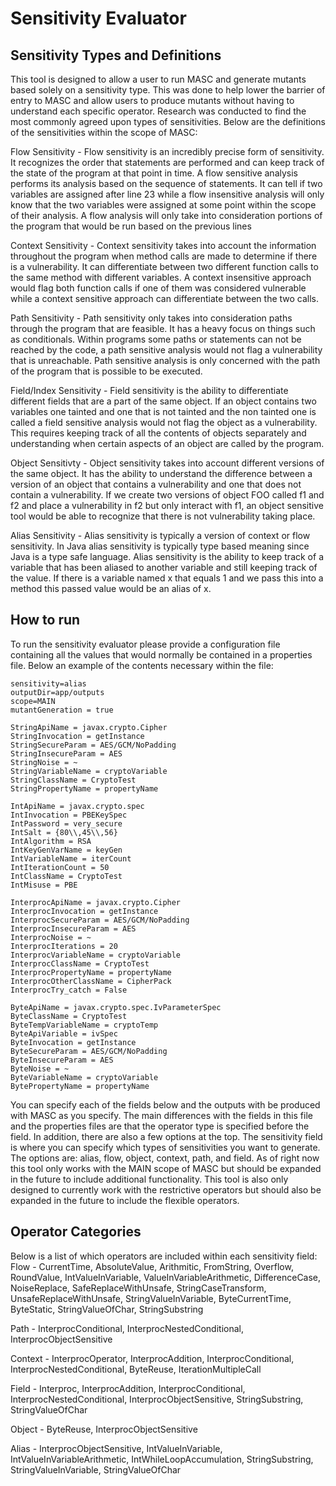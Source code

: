 # Sensitivity Evaluator

## Sensitivity Types and Definitions

This tool is designed to allow a user to run MASC and generate mutants
based solely on a sensitivity type. This was done to help lower the barrier of 
entry to MASC and allow users to produce mutants without having to understand each specific operator.
Research was conducted to find the most commonly agreed upon types of sensitivities. Below are the definitions of the sensitivities 
within the scope of MASC:

Flow Sensitivity - Flow sensitivity is an incredibly precise form of sensitivity. It recognizes the order that statements are performed and can keep track of the state of the program at that point in time. A flow sensitive analysis performs its analysis based on the sequence of statements. It can tell if two variables are assigned after line 23 while a flow insensitive analysis will only know that the two variables were assigned at some point within the scope of their analysis. A flow analysis will only take into consideration portions of the program that would be run based on the previous lines

Context Sensitivity - Context sensitivity takes into account the information throughout the program when method calls are made to determine if there is a vulnerability. It can differentiate between two different function calls to the same method with different variables. A context insensitive approach would flag both function calls if one of them was considered vulnerable while a context sensitive approach can differentiate between the two calls.

Path Sensitivity - Path sensitivity only takes into consideration paths through the program that are feasible. It has a heavy focus on things such as conditionals. Within programs some paths or statements can not be reached by the code, a path sensitive analysis would not flag a vulnerability that is unreachable. Path sensitive analysis is only concerned with the path of the program that is possible to be executed.

Field/Index Sensitivity - Field sensitivity is the ability to differentiate different fields that are a part of the same object. If an object contains two variables one tainted and one that is not tainted and the non tainted one is called a field sensitive analysis would not flag the object as a vulnerability. This requires keeping track of all the contents of objects separately and understanding when certain aspects of an object are called by the program.

Object Sensitivty - Object sensitivity takes into account different versions of the same object. It has the ability to understand the difference between a version of an object that contains a vulnerability and one that does not contain a vulnerability. If we create two versions of object FOO called f1 and f2 and place a vulnerability in f2 but only interact with f1, an object sensitive tool would be able to recognize that there is not vulnerability taking place.

Alias Sensitivity - Alias sensitivity is typically a version of context or flow sensitivity. In Java alias sensitivity is typically type based meaning since Java is a type safe language. Alias sensitivity is the ability to keep track of a variable that has been aliased to another variable and still keeping track of the value. If there is a variable named x that equals 1 and we pass this into a method this passed value would be an alias of x.


## How to run

To run the sensitivity evaluator please provide a configuration file containing all the values that would normally be
contained in a properties file. Below an example of the contents necessary within the file:

````
sensitivity=alias
outputDir=app/outputs
scope=MAIN
mutantGeneration = true

StringApiName = javax.crypto.Cipher
StringInvocation = getInstance
StringSecureParam = AES/GCM/NoPadding
StringInsecureParam = AES
StringNoise = ~
StringVariableName = cryptoVariable
StringClassName = CryptoTest
StringPropertyName = propertyName

IntApiName = javax.crypto.spec
IntInvocation = PBEKeySpec
IntPassword = very_secure
IntSalt = {80\\,45\\,56}
IntAlgorithm = RSA
IntKeyGenVarName = keyGen
IntVariableName = iterCount
IntIterationCount = 50
IntClassName = CryptoTest
IntMisuse = PBE

InterprocApiName = javax.crypto.Cipher
InterprocInvocation = getInstance
InterprocSecureParam = AES/GCM/NoPadding
InterprocInsecureParam = AES
InterprocNoise = ~
InterprocIterations = 20
InterprocVariableName = cryptoVariable
InterprocClassName = CryptoTest
InterprocPropertyName = propertyName
InterprocOtherClassName = CipherPack
InterprocTry_catch = False

ByteApiName = javax.crypto.spec.IvParameterSpec
ByteClassName = CryptoTest
ByteTempVariableName = cryptoTemp
ByteApiVariable = ivSpec
ByteInvocation = getInstance
ByteSecureParam = AES/GCM/NoPadding
ByteInsecureParam = AES
ByteNoise = ~
ByteVariableName = cryptoVariable
BytePropertyName = propertyName
````

You can specify each of the fields below and the outputs with be produced with MASC as you specify. The main differences
with the fields in this file and the properties files are that the operator type is specified before the field. In addition,
there are also a few options at the top. The sensitivity field is where you can specify which types of sensitivities you want
to generate. The options are: alias, flow, object, context, path, and field. As of right now this tool only works with the MAIN 
scope of MASC but should be expanded in the future to include additional functionality. This tool is also only designed to
currently work with the restrictive operators but should also be expanded in the future to include
the flexible operators.

## Operator Categories

Below is a list of which operators are included within each sensitivity field:
Flow - CurrentTime, AbsoluteValue, Arithmitic, FromString, Overflow, RoundValue, IntValueInVariable, ValueInVariableArithmetic, DifferenceCase, NoiseReplace, SafeReplaceWithUnsafe, StringCaseTransform, UnsafeReplaceWithUnsafe, StringValueInVariable, ByteCurrentTime, ByteStatic, StringValueOfChar, StringSubstring

Path - InterprocConditional, InterprocNestedConditional, InterprocObjectSensitive

Context - InterprocOperator, InterprocAddition, InterprocConditional, InterprocNestedConditional, ByteReuse, IterationMultipleCall

Field - Interproc, InterprocAddition, InterprocConditional, InterprocNestedConditional, InterprocObjectSensitive, StringSubstring, StringValueOfChar

Object - ByteReuse, InterprocObjectSensitive

Alias - InterprocObjectSensitive, IntValueInVariable, IntValueInVariableArithmetic, IntWhileLoopAccumulation, StringSubstring, StringValueInVariable, StringValueOfChar